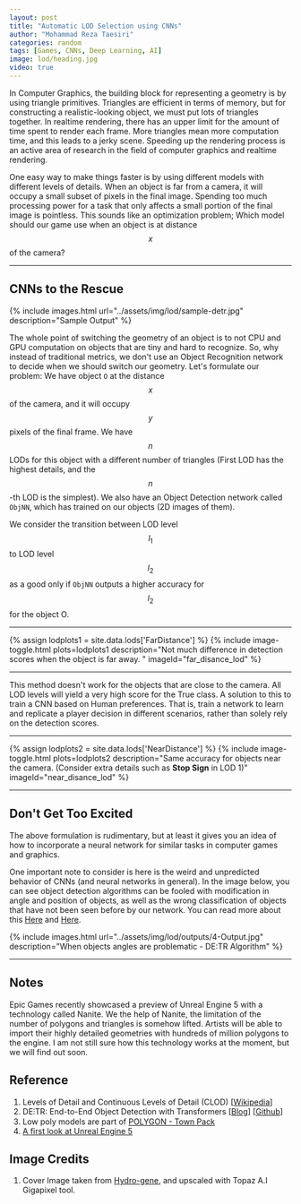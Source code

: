```yaml
---
layout: post
title: "Automatic LOD Selection using CNNs"
author: "Mohammad Reza Taesiri"
categories: random
tags: [Games, CNNs, Deep Learning, AI]
image: lod/heading.jpg
video: true
---
```


In Computer Graphics, the building block for representing a geometry is by using triangle primitives. Triangles are efficient in terms of memory, but for constructing a realistic-looking object, we must put lots of triangles together. In realtime rendering, there has an upper limit for the amount of time spent to render each frame. More triangles mean more computation time, and this leads to a jerky scene. Speeding up the rendering process is an active area of research in the field of computer graphics and realtime rendering.

One easy way to make things faster is by using different models with different levels of details. When an object is far from a camera, it will occupy a small subset of pixels in the final image. Spending too much processing power for a task that only affects a small portion of the final image is pointless. This sounds like an optimization problem; Which model should our game use when an object is at distance $$x$$ of the camera?

---

## CNNs to the Rescue

{% include images.html url="../assets/img/lod/sample-detr.jpg" description="Sample Output" %}

The whole point of switching the geometry of an object is to not CPU and GPU computation on objects that are tiny and hard to recognize. So, why instead of traditional metrics, we don't use an Object Recognition network to decide when we should switch our geometry. Let's formulate our problem: We have object ``O`` at the distance $$x$$ of the camera, and it will occupy $$y$$ pixels of the final frame. We have $$n$$ LODs for this object with a different number of triangles (First LOD has the highest details, and the $$n$$-th LOD is the simplest). We also have an Object Detection network called ``ObjNN``, which has trained on our objects (2D images of them).

We consider the transition between LOD level $$l_1$$ to LOD level $$l_2$$ as a good only if ``ObjNN`` outputs a higher accuracy for $$l_2$$ for the object O.

---

{% assign lodplots1 = site.data.lods['FarDistance']  %}
{% include image-toggle.html plots=lodplots1 description="Not much difference in detection scores when the object is far away.
" imageId="far_disance_lod" %}

---

This method doesn't work for the objects that are close to the camera. All LOD levels will yield a very high score for the True class. A solution to this to train a CNN based on Human preferences. That is, train a network to learn and replicate a player decision in different scenarios, rather than solely rely on the detection scores.

---

{% assign lodplots2 = site.data.lods['NearDistance']  %}
{% include image-toggle.html plots=lodplots2 description="Same accuracy for objects near the camera. (Consider extra details such as <b>Stop Sign</b> in LOD 1)" imageId="near_disance_lod" %}

---

## Don't Get Too Excited

The above formulation is rudimentary, but at least it gives you an idea of how to incorporate a neural network for similar tasks in computer games and graphics.

One important note to consider is here is the weird and unpredicted behavior of CNNs (and neural networks in general). In the image below, you can see object detection algorithms can be fooled with modification in angle and position of objects, as well as the wrong classification of objects that have not been seen before by our network. You can read more about this [Here](https://arxiv.org/abs/1811.11553) and [Here](../games/ee-chie.html).

{% include images.html url="../assets/img/lod/outputs/4-Output.jpg" description="When objects angles are problematic - DE:TR Algorithm" %}

---

## Notes

Epic Games recently showcased a preview of Unreal Engine 5 with a technology called Nanite. We the help of Nanite, the limitation of the number of polygons and triangles is somehow lifted.  Artists will be able to import their highly detailed geometries with hundreds of million polygons to the engine. I am not still sure how this technology works at the moment, but we will find out soon.

## Reference

1. Levels of Detail and Continuous Levels of Detail (CLOD) [[Wikipedia](https://en.wikipedia.org/wiki/Level_of_detail#Well_known_approaches)]
1. DE⫶TR: End-to-End Object Detection with Transformers [[Blog](https://ai.facebook.com/blog/end-to-end-object-detection-with-transformers/)] [[Github](https://github.com/facebookresearch/detr)]
1. Low poly models are part of [POLYGON - Town Pack](https://syntystore.com/products/polygon-town-pack)
1. [A first look at Unreal Engine 5](https://www.unrealengine.com/en-US/blog/a-first-look-at-unreal-engine-5?sessionInvalidated=true)

## Image Credits

1. Cover Image taken from [Hydro-gene](https://hydrogen2014imac.wordpress.com/2012/10/20/lod-level-of-detail/), and upscaled with Topaz A.I Gigapixel tool.

